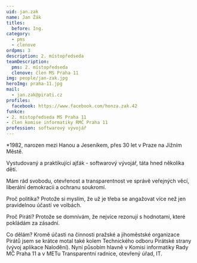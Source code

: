 ```yaml
---
uid: jan.zak
name: Jan Žák
titles:
  before: Ing.
category:
  - pms
  - clenove
ordpms: 3
description: 2. místopředseda
teamDescription:
  pms: 2. místopředseda
  clenove: člen MS Praha 11
img: people/jan-zak.jpg
heroImg: praha-11.jpg
mail: 
  - jan.zak@pirati.cz
profiles:
  facebook: https://www.facebook.com/honza.zak.42
funkce: 
- 2. místopředseda MS Praha 11
- člen komise informatiky RMČ Praha 11
profession: softwarový vývojář 
---
```




*1982, narozen mezi Hanou a Jeseníkem, přes 30 let v Praze na Jižním Městě.

Vystudovaný a praktikující ajťák - softwarový vývojář, táta hned několika dětí.

Mám rád svobodu, otevřenost a transparentnost ve správě veřejných věcí, liberální demokracii a ochranu soukromí.

Proč politika? Protože si myslím, že už je třeba se angažovat více než jen pravidelnou účastí ve volbách.

Proč Piráti? Protože se domnívám, že nejvíce rezonují s hodnotami, které pokládám za zásadní.

Co dělám? Kromě účasti na činnosti pražské a jihoměstské organizace Pirátů jsem se krátce motal také kolem Technického odboru Pirátské strany (vývoj aplikace Nalodění). Nyní působím hlavně v Komisi informatiky Rady MČ Praha 11 a v METu Transparentní radnice, otevřený úřad, IT.
